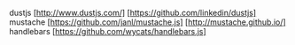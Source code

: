 dustjs [http://www.dustjs.com/] [https://github.com/linkedin/dustjs]
mustache [https://github.com/janl/mustache.js] [http://mustache.github.io/]
handlebars [https://github.com/wycats/handlebars.js]
